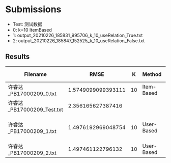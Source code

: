 # Submissions

- Test: 测试数据
- 0: k=10 ItemBased
- 1: output_20210226_185831_995706_k_10_useRelation_True.txt
- 2: output_20210226_185847_152525_k_10_useRelation_False.txt



## Results

| Filename                   | RMSE               | K    | Method     | Use Ralation                |
| -------------------------- | ------------------ | ---- | ---------- | --------------------------- |
| 许睿达_PB17000209_0.txt    | 1.5749099099393111 | 10   | Item-Based | False                       |
| 许睿达_PB17000209_Test.txt | 2.356165627387416  |      |            |                             |
| 许睿达_PB17000209_1.txt    | 1.4976192969048754 | 10   | User-Based | True (Factors: 1, 0.8, 0.6) |
| 许睿达_PB17000209_2.txt    | 1.497461122796132  | 10   | User-Based | False                       |

